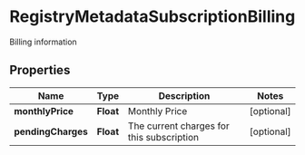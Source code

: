 

# RegistryMetadataSubscriptionBilling

Billing information

## Properties

| Name | Type | Description | Notes |
|------------ | ------------- | ------------- | -------------|
|**monthlyPrice** | **Float** | Monthly Price |  [optional] |
|**pendingCharges** | **Float** | The current charges for this subscription |  [optional] |



